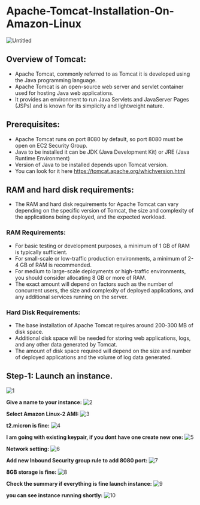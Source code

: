 # Apache-Tomcat-Installation-On-Amazon-Linux
![Untitled](https://github.com/DevOps-Projects-From-Scratch/Apache-Tomcat-Installation-On-Amazon-Linux/assets/91256009/2db1c8be-b2d4-4c09-bb86-1d5a7253bc7c)

## Overview of Tomcat:
* Apache Tomcat, commonly referred to as Tomcat it is developed using the Java programming language.
* Apache Tomcat is an open-source web server and servlet container used for hosting Java web applications.
* It provides an environment to run Java Servlets and JavaServer Pages (JSPs) and is known for its simplicity and lightweight nature.

## Prerequisites:
* Apache Tomcat runs on port 8080 by default, so port 8080 must be open on EC2 Security Group.
* Java to be installed it can be JDK (Java Development Kit) or JRE (Java Runtime Environment) 
* Version of Java to be installed depends upon Tomcat version. 
* You can look for it here https://tomcat.apache.org/whichversion.html 

## RAM and hard disk requirements: 
* The RAM and hard disk requirements for Apache Tomcat can vary depending on the specific version of Tomcat, the size and complexity of the applications being deployed, and the expected workload.
### RAM Requirements:
* For basic testing or development purposes, a minimum of 1 GB of RAM is typically sufficient.
* For small-scale or low-traffic production environments, a minimum of 2-4 GB of RAM is recommended.
* For medium to large-scale deployments or high-traffic environments, you should consider allocating 8 GB or more of RAM. 
* The exact amount will depend on factors such as the number of concurrent users, the size and complexity of deployed applications, and any additional services running on the server.
### Hard Disk Requirements:
* The base installation of Apache Tomcat requires around 200-300 MB of disk space.
* Additional disk space will be needed for storing web applications, logs, and any other data generated by Tomcat.
* The amount of disk space required will depend on the size and number of deployed applications and the volume of log data generated. 

## Step-1: Launch an instance.
![1](https://github.com/DevOps-Projects-From-Scratch/Apache-Tomcat-Installation-On-Amazon-Linux/assets/91256009/53229dc5-f0c4-4f03-8ce8-fc643234f8de)

**Give a name to your instance:**
![2](https://github.com/DevOps-Projects-From-Scratch/Apache-Tomcat-Installation-On-Amazon-Linux/assets/91256009/2d52f842-354b-479f-8014-2b3e18a7a1aa)

**Select Amazon Linux-2 AMI:**
![3](https://github.com/DevOps-Projects-From-Scratch/Apache-Tomcat-Installation-On-Amazon-Linux/assets/91256009/40f6cafd-50bb-4530-a059-c51fedac0ceb)

**t2.micron is fine:**
![4](https://github.com/DevOps-Projects-From-Scratch/Apache-Tomcat-Installation-On-Amazon-Linux/assets/91256009/d2208c44-778f-40bd-be96-158dd8d098f2)

**I am going with existing keypair, if you dont have one create new one:**
![5](https://github.com/DevOps-Projects-From-Scratch/Apache-Tomcat-Installation-On-Amazon-Linux/assets/91256009/b37bb48c-4d74-4e48-8b25-660f0d65530e)

**Network setting:**
![6](https://github.com/DevOps-Projects-From-Scratch/Apache-Tomcat-Installation-On-Amazon-Linux/assets/91256009/0efa4447-417f-4bd0-aa9b-138d224aade2)

**Add new Inbound Security group rule to add 8080 port:**
![7](https://github.com/DevOps-Projects-From-Scratch/Apache-Tomcat-Installation-On-Amazon-Linux/assets/91256009/dd498c32-2176-457b-a6aa-4f048a2cbf07)

**8GB storage is fine:**
![8](https://github.com/DevOps-Projects-From-Scratch/Apache-Tomcat-Installation-On-Amazon-Linux/assets/91256009/6d8aa347-37db-4e6a-acf6-eaeb04b1b58b)

**Check the summary if everything is fine launch instance:**
![9](https://github.com/DevOps-Projects-From-Scratch/Apache-Tomcat-Installation-On-Amazon-Linux/assets/91256009/192698e1-3bbc-4922-93c9-d472f3d742c1)

**you can see instance running shortly:**
![10](https://github.com/DevOps-Projects-From-Scratch/Apache-Tomcat-Installation-On-Amazon-Linux/assets/91256009/5c9b0f96-8280-40a0-8dc3-c2a3c5826a03)

